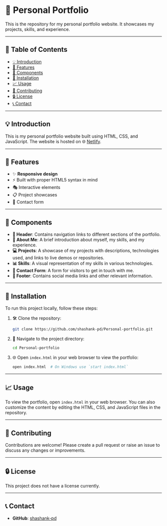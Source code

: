 # 🎨 Personal Portfolio

This is the repository for my personal portfolio website. It showcases my projects, skills, and experience.

---

## 🔖 Table of Contents
- [💡 Introduction](#💡-introduction)
- [🔧 Features](#🔧-features)
- [🔹 Components](#🔹-components)
- [🚀 Installation](#🚀-installation)
- [📈 Usage](#📈-usage)
- [🤝 Contributing](#🤝-contributing)
- [🔒 License](#🔒-license)
- [📞 Contact](#📞-contact)

---

## 💡 Introduction
This is my personal portfolio website built using HTML, CSS, and JavaScript. The website is hosted on 🌐 [Netlify](https://shashank-portfolio-v1.netlify.app/).

---

## 🔧 Features
- ✨ **Responsive design**
- ⚡ Built with proper HTML5 syntax in mind
- 🎭 Interactive elements
- 📋 Project showcases
- 📨 Contact form

---

## 🔹 Components
- **🧭 Header**: Contains navigation links to different sections of the portfolio.
- **👤 About Me**: A brief introduction about myself, my skills, and my experience.
- **💻 Projects**: A showcase of my projects with descriptions, technologies used, and links to live demos or repositories.
- **📊 Skills**: A visual representation of my skills in various technologies.
- **📮 Contact Form**: A form for visitors to get in touch with me.
- **🔗 Footer**: Contains social media links and other relevant information.

---

## 🚀 Installation
To run this project locally, follow these steps:

1. 🛠️ Clone the repository:
   ```bash
   git clone https://github.com/shashank-pd/Personal-portfolio.git
   ```

2. 📂 Navigate to the project directory:
   ```bash
   cd Personal-portfolio
   ```

3. 🌐 Open `index.html` in your web browser to view the portfolio:
   ```bash
   open index.html  # On Windows use `start index.html`
   ```

---

## 📈 Usage
To view the portfolio, open `index.html` in your web browser. You can also customize the content by editing the HTML, CSS, and JavaScript files in the repository.

---

## 🤝 Contributing
Contributions are welcome! Please create a pull request or raise an issue to discuss any changes or improvements.

---

## 🔒 License
This project does not have a license currently.

---

## 📞 Contact
- **GitHub**: [shashank-pd](https://github.com/shashank-pd)

